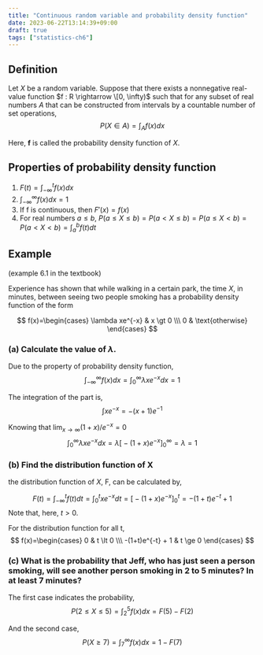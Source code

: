 ```yaml
---
title: "Continuous random variable and probability density function"
date: 2023-06-22T13:14:39+09:00
draft: true
tags: ["statistics-ch6"]
---
```


## Definition 
Let $X$ be a random variable. Suppose that there exists a nonnegative real-value function $f : R \rightarrow \[0, \infty)$ such that for any subset of real numbers $A$ that can be constructed from intervals by a countable number of set operations,
$$
P(X \in A) = \int_{A} f(x)dx
$$

Here, **f** is called the probability density function of $X$.

## Properties of probability density function
1. $F(t) = \int_{-\infty}^t f(x)dx$  
2. $\int_{-\infty}^{\infty} f(x)dx = 1$
3. If f is continuous, then $F'(x) = f(x)$
4. For real numbers $a \le b$, $P(a \le X \le b) = P(a \lt X \le b) = P(a \le X \lt b) = P(a \lt X \lt b) = \int_a^b f(t) dt$

## Example
(example 6.1 in the textbook)

Experience has shown that while walking in a certain park, the time $X$, in minutes, between seeing two people smoking has a probability density function of the form

$$
f(x)=\begin{cases}
\lambda xe^{-x} & x \gt 0 \\\
0 & \text{otherwise}
\end{cases}
$$

### (a) Calculate the value of $\lambda$.
Due to the property of probability density function,
$$
\int_{-\infty}^{\infty} f(x)dx = \int_{0}^{\infty} \lambda xe^{-x} dx = 1
$$

The integration of the part is,
$$
\int xe^{-x} = -(x+1)e^{-1}
$$

Knowing that $\lim_{x \rightarrow \infty} (1+x)/e^{-x} = 0$
$$
\int_{0}^{\infty} \lambda xe^{-x} dx = \lambda \big[ -(1+x)e^{-x}\big]_0^{\infty} = \lambda = 1
$$

### (b) Find the distribution function of X
the distribution function of $X$, F, can be calculated by,

$$
F(t) = \int_{-\infty}^t f(t)dt = \int_{0}^t xe^{-x}dt = \big[ -(1+x)e^{-x}\big]_0^{t} = -(1+t)e^{-t} + 1
$$
Note that, here, $t \gt 0$.

For the distribution function for all t,
$$
f(x)=\begin{cases}
0 & t \lt 0 \\\
-(1+t)e^{-t} + 1 & t \ge 0
\end{cases}
$$


### (c) What is the probability that Jeff, who has just seen a person smoking, will see another person smoking in 2 to 5 minutes? In at least 7 minutes?
The first case indicates the probability,
$$
P(2 \le X \le 5) = \int_2^5 f(x)dx = F(5) - F(2) 
$$

And the second case,
$$
P(X \ge 7) = \int_7^{\infty} f(x)dx = 1 - F(7)
$$
